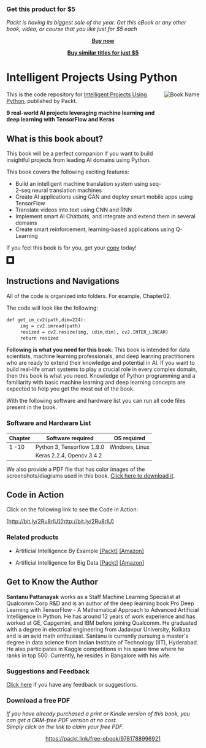 
### Get this product for $5

<i>Packt is having its biggest sale of the year. Get this eBook or any other book, video, or course that you like just for $5 each</i>


<b><p align='center'>[Buy now](https://packt.link/9781788996921)</p></b>


<b><p align='center'>[Buy similar titles for just $5](https://subscription.packtpub.com/search)</p></b>


# Intelligent Projects Using Python

<a href="https://www.packtpub.com/big-data-and-business-intelligence/intelligent-projects-using-python?utm_source=github&utm_medium=repository&utm_campaign=9781788996921"><img src="https://www.packtpub.com/sites/default/files/B10154_0.png" alt="Book Name" height="256px" align="right"></a>

This is the code repository for [Intelligent Projects Using Python](https://www.packtpub.com/big-data-and-business-intelligence/intelligent-projects-using-python?utm_source=github&utm_medium=repository&utm_campaign=9781788996921), published by Packt.

**9 real-world AI projects leveraging machine learning and deep learning with TensorFlow and Keras**

## What is this book about?
This book will be a perfect companion if you want to build insightful projects from leading AI domains using Python.

This book covers the following exciting features: 
* Build an intelligent machine translation system using seq-2-seq neural translation machines
* Create AI applications using GAN and deploy smart mobile apps using TensorFlow
* Translate videos into text using CNN and RNN
* Implement smart AI Chatbots, and integrate and extend them in several domains
* Create smart reinforcement, learning-based applications using Q-Learning

If you feel this book is for you, get your [copy](https://www.amazon.com/dp/1788996925) today!

<a href="https://www.packtpub.com/?utm_source=github&utm_medium=banner&utm_campaign=GitHubBanner"><img src="https://raw.githubusercontent.com/PacktPublishing/GitHub/master/GitHub.png" 
alt="https://www.packtpub.com/" border="5" /></a>


## Instructions and Navigations
All of the code is organized into folders. For example, Chapter02.

The code will look like the following:
```
def get_im_cv2(path,dim=224):
     img = cv2.imread(path)
     resized = cv2.resize(img, (dim,dim), cv2.INTER_LINEAR)
     return resized
```

**Following is what you need for this book:**
This book is intended for data scientists, machine learning professionals, and deep learning practitioners who are ready to extend their knowledge and potential in AI. If you want to build real-life smart systems to play a crucial role in every complex domain, then this book is what you need. Knowledge of Python programming and a familiarity with basic machine learning and deep learning concepts are expected to help you get the most out of the book.

With the following software and hardware list you can run all code files present in the book.

### Software and Hardware List

| Chapter  | Software required               | OS required       |
| -------- | --------------------------------| ------------------|
| 1 -10    | Python 3, Tensorflow 1.9.0      |  Windows, Linux   |
|          | Keras 2.2.4, Opencv 3.4.2       |                   |

 

We also provide a PDF file that has color images of the screenshots/diagrams used in this book. [Click here to download it](https://www.packtpub.com/sites/default/files/downloads/9781788996921_ColorImages.pdf).

## Code in Action

Click on the following link to see the Code in Action:

[http://bit.ly/2Ru8rlU](http://bit.ly/2Ru8rlU)

### Related products <Other books you may enjoy>
* Artificial Intelligence By Example [[Packt]](https://www.packtpub.com/big-data-and-business-intelligence/artificial-intelligence-example?utm_source=github&utm_medium=repository&utm_campaign=9781788990547) [[Amazon]](https://www.amazon.com/dp/1788990544)

* Artificial Intelligence for Big Data [[Packt]](https://www.packtpub.com/big-data-and-business-intelligence/artificial-intelligence-big-data?utm_source=github&utm_medium=repository&utm_campaign=9781788472173) [[Amazon]](https://www.amazon.com/dp/1788472179)

## Get to Know the Author
**Santanu Pattanayak**
works as a Staff Machine Learning Specialist at Qualcomm Corp R&D and is an author of the deep learning book Pro Deep Learning with TensorFlow - A Mathematical Approach to Advanced Artificial Intelligence in Python. He has around 12 years of work experience and has worked at GE, Capgemini, and IBM before joining Qualcomm. He graduated with a degree in electrical engineering from Jadavpur University, Kolkata and is an avid math enthusiast. Santanu is currently pursuing a master's degree in data science from Indian Institute of Technology (IIT), Hyderabad. He also participates in Kaggle competitions in his spare time where he ranks in top 500. Currently, he resides in Bangalore with his wife.

### Suggestions and Feedback
[Click here](https://docs.google.com/forms/d/e/1FAIpQLSdy7dATC6QmEL81FIUuymZ0Wy9vH1jHkvpY57OiMeKGqib_Ow/viewform) if you have any feedback or suggestions.
### Download a free PDF

 <i>If you have already purchased a print or Kindle version of this book, you can get a DRM-free PDF version at no cost.<br>Simply click on the link to claim your free PDF.</i>
<p align="center"> <a href="https://packt.link/free-ebook/9781788996921">https://packt.link/free-ebook/9781788996921 </a> </p>